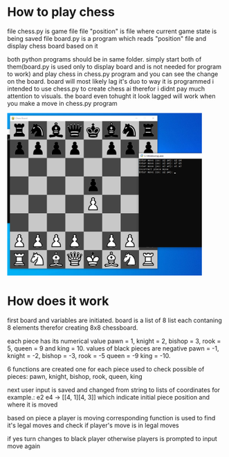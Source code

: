 # How to play chess

file chess.py is game file
file "position" is file where current game state is being saved
file board.py is a program which reads "position" file and display chess board based on it

both python programs should be in same folder. simply start both of them(board.py is used only to display board and is not needed for program to work) and play chess in chess.py program and you can see the change on the board.
board will most likely lag it's duo to way it is programmed i intended to use chess.py to create chess ai therefor i didnt pay much attention to visuals. the board even tohught it look lagged will work when you make a move in chess.py program

<img width="450" src="Untitled.png" alt="chess image">


# How does it work
first board and variables are initiated. board is a list of 8 list each contaning 8 elements therefor creating 8x8 chessboard.

each piece has its numerical value pawn = 1, knight = 2, bishop = 3, rook = 5, queen = 9 and king = 10. values of black pieces are negative pawn = -1, knight = -2, bishop = -3, rook = -5 queen = -9 king = -10.

6 functions are created one for each piece used to check possible of pieces: pawn, knight, bishop, rook, queen, king

next user input is saved and changed from string to lists of coordinates for example.: e2 e4 -> [[4, 1][4, 3]] which indicate initial piece position and where it is moved

based on piece a player is moving corresponding function is used to find it's legal moves and check if player's move is in legal moves

if yes turn changes to black player otherwise players is prompted to input move again

